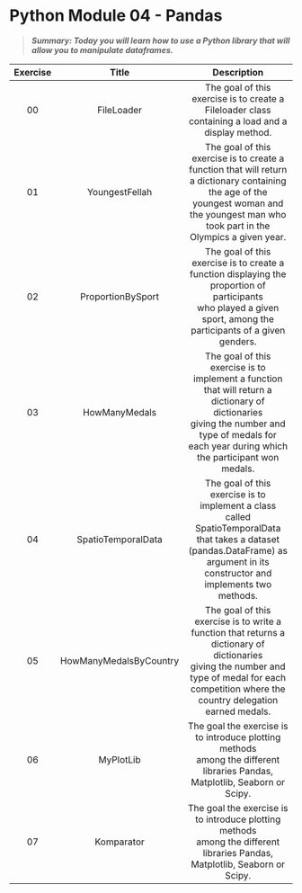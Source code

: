 # Python Module 04 - Pandas

> ***Summary: Today you will learn how to use a Python library that will allow you to manipulate dataframes.***

| Exercise |         Title          |                         Description                          |
| :------: | :--------------------: | :----------------------------------------------------------: |
|    00    |       FileLoader       | The goal of this exercise is to create a Fileloader class containing a load and a display method. |
|    01    |     YoungestFellah     | The goal of this exercise is to create a function that will return a dictionary containing<br/> the age of the youngest woman and the youngest man who took part in the Olympics a given year. |
|    02    |   ProportionBySport    | The goal of this exercise is to create a function displaying the proportion of participants<br/> who played a given sport, among the participants of a given genders. |
|    03    |     HowManyMedals      | The goal of this exercise is to implement a function that will return a dictionary of dictionaries<br/> giving the number and type of medals for each year during which the participant won medals. |
|    04    |   SpatioTemporalData   | The goal of this exercise is to implement a class called SpatioTemporalData<br/> that takes a dataset (pandas.DataFrame) as argument in its constructor and implements two methods. |
|    05    | HowManyMedalsByCountry | The goal of this exercise is to write a function that returns a dictionary of dictionaries<br/> giving the number and type of medal for each competition where the country delegation earned medals. |
|    06    |       MyPlotLib        | The goal the exercise is to introduce plotting methods<br/> among the different libraries Pandas, Matplotlib, Seaborn or Scipy. |
|    07    |       Komparator       | The goal the exercise is to introduce plotting methods<br/> among the different libraries Pandas, Matplotlib, Seaborn or Scipy. |
